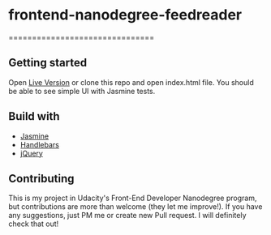 # frontend-nanodegree-feedreader
===============================

## Getting started

Open [Live Version](https://rakunn.github.io/feedreader/) or clone this repo and open index.html file. You should be able to see simple UI with Jasmine tests.

## Build with

- [Jasmine](https://jasmine.github.io/)
- [Handlebars](https://handlebarsjs.com/)
- [jQuery](https://jquery.com/)

## Contributing

This is my project in Udacity's Front-End Developer Nanodegree program, but contributions are more than welcome (they let me improve!).
If you have any suggestions, just PM me or create new Pull request. I will definitely check that out!
